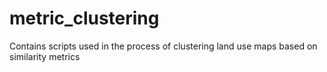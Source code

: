 # metric_clustering
Contains scripts used in the process of clustering land use maps based on similarity metrics
